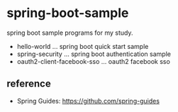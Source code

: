 # spring-boot-sample

spring boot sample programs for my study.

- hello-world ... spring boot quick start sample
- spring-security ... spring boot authentication sample
- oauth2-client-facebook-sso ... oauth2 facebook sso

## reference

- Spring Guides: https://github.com/spring-guides
